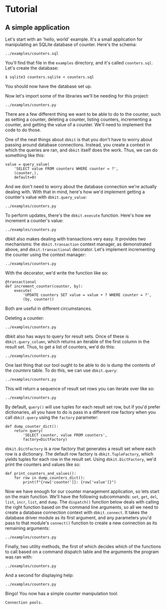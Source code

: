 # Tutorial

## A simple application

Let's start with an 'hello, world' example. It's a small application
for manipulating an SQLite database of counter. Here's the schema:

``` {.literalinclude language="sql"}
../examples/counters.sql
```

You'll find that file in the `examples` directory, and it's called
`counters.sql`. Let's create the database:

    $ sqlite3 counters.sqlite < counters.sql

You should now have the database set up.

Now let's import some of the libraries we'll be needing for this
project:

``` {.literalinclude lines="3-8"}
../examples/counters.py
```

There are a few different thing we want to be able to do to the counter, such
as setting a counter, deleting a counter, listing counters, incrementing a
counter, and getting the value of a counter. We'll need to implement the code
to do those.

One of the neat things about `dbkit` is that you don't have to worry about
passing around database connections. Instead, you create a context in which the
queries are ran, and `dbkit` itself does the work. Thus, we can do something
like this:

    value = query_value(
        'SELECT value FROM counters WHERE counter = ?',
        (counter,),
        default=0)

And we don't need to worry about the database connection we're actually dealing
with. With that in mind, here's how we'd implement getting a counter's value
with `dbkit.query_value`:

``` {.literalinclude pyobject="get_counter"}
../examples/counters.py
```

To perform updates, there's the `dbkit.execute` function. Here's how we
increment a counter's value:

``` {.literalinclude pyobject="set_counter"}
../examples/counters.py
```

dbkit also makes dealing with transactions very easy. It provides two
mechanisms: the `dbkit.transaction` context manager, as demonstrated above, and
`dbkit.transactional` decorator. Let's implement incrementing the counter using
the context manager:

``` {.literalinclude pyobject="increment_counter"}
../examples/counters.py
```

With the decorator, we'd write the function like so:

    @transactional
    def increment_counter(counter, by):
        execute(
            'UPDATE counters SET value = value + ? WHERE counter = ?',
            (by, counter))

Both are useful in different circumstances.

Deleting a counter:

``` {.literalinclude pyobject="delete_counter"}
../examples/counters.py
```

dbkit also has ways to query for result sets. Once of these is
`dbkit.query_column`, which returns an iterable of the first column in the
result set. Thus, to get a list of counters, we'd do this:

``` {.literalinclude pyobject="list_counters"}
../examples/counters.py
```

One last thing that our tool ought to be able to do is dump the contents of the
_counters_ table. To do this, we can use `dbkit.query`:

``` {.literalinclude pyobject="dump_counters"}
../examples/counters.py
```

This will return a sequence of result set rows you can iterate over like so:

``` {.literalinclude pyobject="print_counters_and_values"}
../examples/counters.py
```

By default, `query()` will use tuples for each result set row, but if you'd
prefer dictionaries, all you have to do is pass in a different row factory when
you call `dbkit.query` using the `factory` parameter:

    def dump_counter_dict():
        return query(
            'SELECT counter, value FROM counters',
            factory=DictFactory)

`dbkit.DictFactory` is a row factory that generates a result set where each row
is a dictionary. The default row factory is `dbkit.TupleFactory`, which yields
tuples for each row in the result set. Using `dbkit.DictFactory`, we'd print
the counters and values like so:

    def print_counters_and_values():
        for row in dump_counters_dict():
            print(f"{row['counter']}: {row['value']}")

Now we have enough for our counter management application, so lets start on the
main function. We'll have the following subcommands: `set`, `get`, `del`,
`list`, `incr`, `list`, and `dump`. The `dispatch()` function below deals with
calling the right function based on the command line arguments, so all we need
to create a database connection context with `dbkit.connect`. It takes the
database driver module as its first argument, and any parameters you'd pass to
that module's `connect()` function to create a new connection as its remaining
arguments:

``` {.literalinclude pyobject="main"}
../examples/counters.py
```

Finally, two utility methods, the first of which decides which of the functions
to call based on a command dispatch table and the arguments the program was ran
with:

``` {.literalinclude pyobject="dispatch"}
../examples/counters.py
```

And a second for displaying help:

``` {.literalinclude pyobject="print_help"}
../examples/counters.py
```

Bingo! You now has a simple counter manipulation tool.

``` todo
Connection pools.
```
